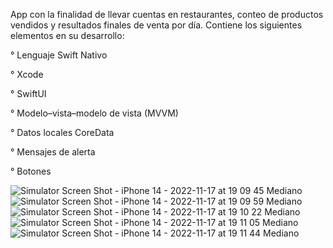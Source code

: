 App con la finalidad de llevar cuentas en restaurantes, conteo de productos vendidos y resultados finales de venta por día. Contiene los siguientes elementos en su desarrollo: 

° Lenguaje Swift Nativo

° Xcode 

° SwiftUI 

° Modelo–vista–modelo de vista (MVVM) 

° Datos locales CoreData

° Mensajes de alerta

° Botones

![Simulator Screen Shot - iPhone 14 - 2022-11-17 at 19 09 45 Mediano](https://user-images.githubusercontent.com/114952464/202608116-c05a0f02-ecc1-47b6-aedb-33e23971924b.jpeg)
![Simulator Screen Shot - iPhone 14 - 2022-11-17 at 19 09 59 Mediano](https://user-images.githubusercontent.com/114952464/202608121-8ee63b9e-bfbe-493c-8602-34283d5a652c.jpeg)
![Simulator Screen Shot - iPhone 14 - 2022-11-17 at 19 10 22 Mediano](https://user-images.githubusercontent.com/114952464/202608124-b6d2d402-56d2-4003-a3c5-264b7b901b1a.jpeg)
![Simulator Screen Shot - iPhone 14 - 2022-11-17 at 19 11 05 Mediano](https://user-images.githubusercontent.com/114952464/202608125-c9b917b6-f3c0-47d9-a628-75b934ccc5d8.jpeg)
![Simulator Screen Shot - iPhone 14 - 2022-11-17 at 19 11 44 Mediano](https://user-images.githubusercontent.com/114952464/202608126-236c87f1-6d43-4c45-8ed0-38adf865f358.jpeg)
